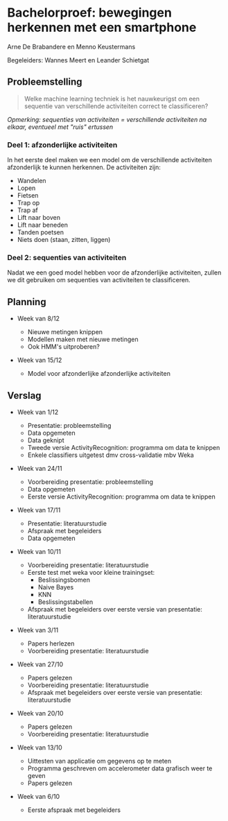 Bachelorproef: bewegingen herkennen met een smartphone
========================================

Arne De Brabandere en Menno Keustermans

Begeleiders: Wannes Meert en Leander Schietgat

## Probleemstelling

> Welke machine learning techniek is het nauwkeurigst om een sequentie van verschillende
> activiteiten correct te classificeren?

*Opmerking: sequenties van activiteiten = verschillende activiteiten na elkaar, eventueel met "ruis" ertussen*

### Deel 1: afzonderlijke activiteiten

In het eerste deel maken we een model om de verschillende activiteiten afzonderlijk te kunnen
herkennen. De activiteiten zijn:

* Wandelen
* Lopen
* Fietsen
* Trap op
* Trap af
* Lift naar boven
* Lift naar beneden
* Tanden poetsen
* Niets doen (staan, zitten, liggen)

### Deel 2: sequenties van activiteiten

Nadat we een goed model hebben voor de afzonderlijke activiteiten, zullen we dit gebruiken om
sequenties van activiteiten te classificeren.

## Planning

* Week van 8/12
    * Nieuwe metingen knippen
    * Modellen maken met nieuwe metingen
    * Ook HMM's uitproberen?

* Week van 15/12
    * Model voor afzonderlijke afzonderlijke activiteiten

## Verslag

* Week van 1/12
    * Presentatie: probleemstelling
    * Data opgemeten
    * Data geknipt 
    * Tweede versie ActivityRecognition: programma om data te knippen
    * Enkele classifiers uitgetest dmv cross-validatie mbv Weka

* Week van 24/11
    * Voorbereiding presentatie: probleemstelling
    * Data opgemeten
    * Eerste versie ActivityRecognition: programma om data te knippen

* Week van 17/11
    * Presentatie: literatuurstudie
    * Afspraak met begeleiders
    * Data opgemeten

* Week van 10/11
    * Voorbereiding presentatie: literatuurstudie
    * Eerste test met weka voor kleine trainingset:
       * Beslissingsbomen
       * Naive Bayes
       * KNN
       * Beslissingstabellen
    * Afspraak met begeleiders over eerste versie van presentatie: literatuurstudie

* Week van 3/11
    * Papers herlezen
    * Voorbereiding presentatie: literatuurstudie

* Week van 27/10
    * Papers gelezen    
    * Voorbereiding presentatie: literatuurstudie
    * Afspraak met begeleiders over eerste versie van presentatie: literatuurstudie

* Week van 20/10
    * Papers gelezen
    * Voorbereiding presentatie: literatuurstudie

* Week van 13/10
    * Uittesten van applicatie om gegevens op te meten
    * Programma geschreven om accelerometer data grafisch weer te geven
    * Papers gelezen

* Week van 6/10
    * Eerste afspraak met begeleiders
 
